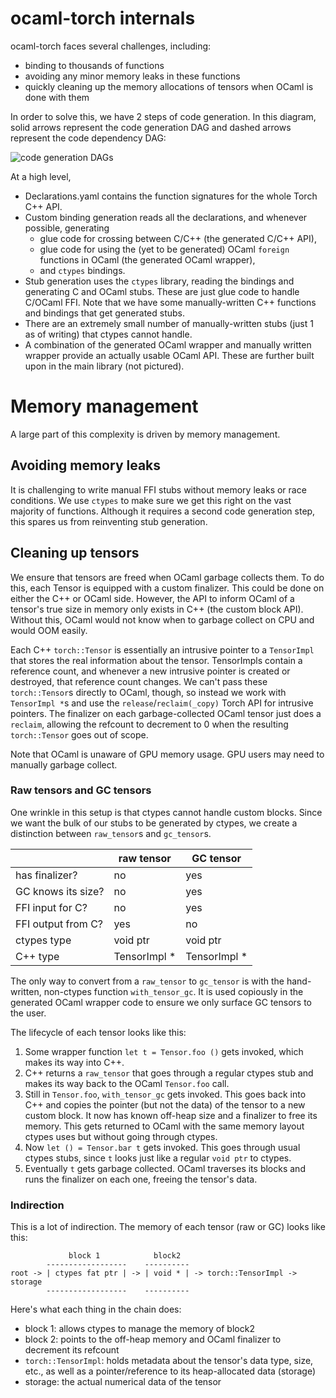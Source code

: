 # ocaml-torch internals

ocaml-torch faces several challenges, including:

* binding to thousands of functions
* avoiding any minor memory leaks in these functions
* quickly cleaning up the memory allocations of tensors when OCaml is done with them

In order to solve this, we have 2 steps of code generation. In this diagram, solid arrows
represent the code generation DAG and dashed arrows represent the code dependency DAG:

![code generation DAGs](./images/codegen_graph.png)

At a high level,

* Declarations.yaml contains the function signatures for the whole Torch C++ API.
* Custom binding generation reads all the declarations, and whenever possible, generating
  * glue code for crossing between C/C++ (the generated C/C++ API),
  * glue code for using the (yet to be generated) OCaml `foreign` functions in OCaml (the generated OCaml wrapper),
  * and `ctypes` bindings.
* Stub generation uses the `ctypes` library, reading the bindings and generating C and
  OCaml stubs. These are just glue code to handle C/OCaml FFI. Note that we have some
  manually-written C++ functions and bindings that get generated stubs.
* There are an extremely small number of manually-written stubs (just 1 as of writing)
  that ctypes cannot handle.
* A combination of the generated OCaml wrapper and manually written wrapper provide an
  actually usable OCaml API. These are further built upon in the main library (not
  pictured).

# Memory management

A large part of this complexity is driven by memory management.

## Avoiding memory leaks

It is challenging to write manual FFI stubs without memory leaks or race conditions. We
use `ctypes` to make sure we get this right on the vast majority of functions. Although it
requires a second code generation step, this spares us from reinventing stub generation.

## Cleaning up tensors

We ensure that tensors are freed when OCaml garbage collects them. To do this, each Tensor
is equipped with a custom finalizer. This could be done on either the C++ or OCaml side.
However, the API to inform OCaml of a tensor's true size in memory only exists in C++ (the
custom block API). Without this, OCaml would not know when to garbage collect on CPU and
would OOM easily.

Each C++ `torch::Tensor` is essentially an intrusive pointer to a `TensorImpl` that stores
the real information about the tensor. TensorImpls contain a reference count, and whenever
a new intrusive pointer is created or destroyed, that reference count changes. We can't
pass these `torch::Tensor`s directly to OCaml, though, so instead we work with
`TensorImpl *`s and use the `release`/`reclaim(_copy)` Torch API for intrusive pointers.
The finalizer on each garbage-collected OCaml tensor just does a `reclaim`, allowing the
refcount to decrement to 0 when the resulting `torch::Tensor` goes out of scope.

Note that OCaml is unaware of GPU memory usage. GPU users may need to manually garbage
collect.

### Raw tensors and GC tensors

One wrinkle in this setup is that ctypes cannot handle custom blocks. Since we want the
bulk of our stubs to be generated by ctypes, we create a distinction between `raw_tensor`s
and `gc_tensor`s.

|                    | raw tensor     | GC tensor   |
|--------------------|----------------|-------------|
| has finalizer?     | no             | yes         |
| GC knows its size? | no             | yes         |
| FFI input for C?   | no             | yes         |
| FFI output from C? | yes            | no          |
| ctypes type        | void ptr       | void ptr    |
| C++ type           | TensorImpl *   | TensorImpl *    |

The only way to convert from a `raw_tensor` to `gc_tensor` is with the hand-written,
non-ctypes function `with_tensor_gc`. It is used copiously in the generated OCaml wrapper
code to ensure we only surface GC tensors to the user.

The lifecycle of each tensor looks like this:

1. Some wrapper function `let t = Tensor.foo ()` gets invoked, which makes its way into C++.
2. C++ returns a `raw_tensor` that goes through a regular ctypes stub and makes its way
   back to the OCaml `Tensor.foo` call.
3. Still in `Tensor.foo`, `with_tensor_gc` gets invoked. This goes back into C++ and
   copies the pointer (but not the data) of the tensor to a new custom block. It now has
   known off-heap size and a finalizer to free its memory. This gets returned to OCaml
   with the same memory layout ctypes uses but without going through ctypes.
4. Now `let () = Tensor.bar t` gets invoked. This goes through usual ctypes stubs, since
   `t` looks just like a regular `void ptr` to ctypes.
5. Eventually `t` gets garbage collected. OCaml traverses its blocks and runs the
   finalizer on each one, freeing the tensor's data.
   
### Indirection

This is a lot of indirection. The memory of each tensor (raw or GC) looks like this:

```
             block 1            block2
        ------------------    ----------
root -> | ctypes fat ptr | -> | void * | -> torch::TensorImpl -> storage
        ------------------    ----------
```

Here's what each thing in the chain does:

* block 1: allows ctypes to manage the memory of block2
* block 2: points to the off-heap memory and OCaml finalizer to decrement its refcount
* `torch::TensorImpl`: holds metadata about the tensor's data type, size, etc.,
  as well as a pointer/reference to its heap-allocated data (storage)
* storage: the actual numerical data of the tensor
  
